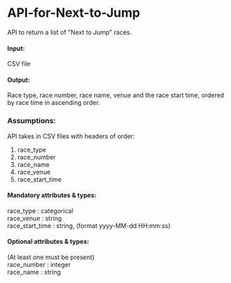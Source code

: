 # API-for-Next-to-Jump
API to return a list of "Next to Jump" races. 

#### Input:
CSV file

#### Output:
Race type, race number, race name, venue and the race start time, ordered by race time in ascending order.

### Assumptions:
API takes in CSV files with headers of order: <br />
1. race_type
2. race_number
3. race_name
4. race_venue
5. race_start_time

#### Mandatory attributes & types:
race_type       : categorical <br />
race_venue      : string <br />
race_start_time : string, (format yyyy-MM-dd HH:mm:ss) <br />

#### Optional attributes & types:
(At least one must be present) <br />
race_number     : integer <br />
race_name       : string <br />
